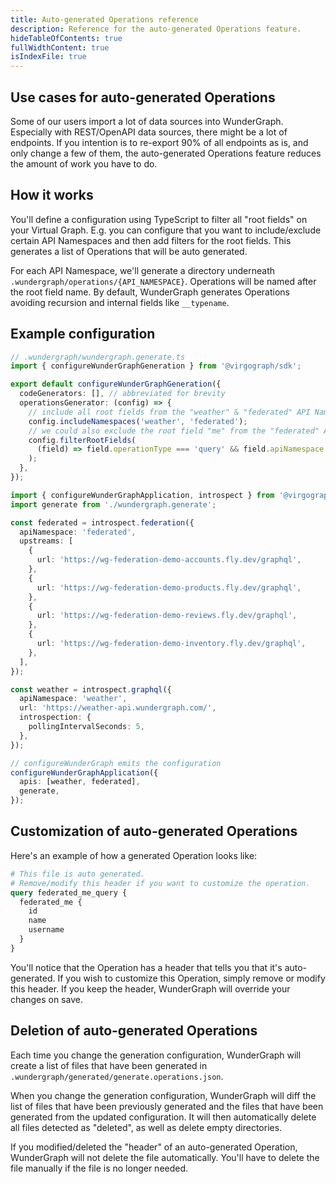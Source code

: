 ```yaml
---
title: Auto-generated Operations reference
description: Reference for the auto-generated Operations feature.
hideTableOfContents: true
fullWidthContent: true
isIndexFile: true
---
```


## Use cases for auto-generated Operations

Some of our users import a lot of data sources into WunderGraph.
Especially with REST/OpenAPI data sources, there might be a lot of endpoints.
If you intention is to re-export 90% of all endpoints as is, and only change a few of them,
the auto-generated Operations feature reduces the amount of work you have to do.

## How it works

You'll define a configuration using TypeScript to filter all "root fields" on your Virtual Graph.
E.g. you can configure that you want to include/exclude certain API Namespaces and then add filters for the root fields.
This generates a list of Operations that will be auto generated.

For each API Namespace, we'll generate a directory underneath `.wundergraph/operations/{API_NAMESPACE}`.
Operations will be named after the root field name.
By default, WunderGraph generates Operations avoiding recursion and internal fields like `__typename`.

## Example configuration

```typescript
// .wundergraph/wundergraph.generate.ts
import { configureWunderGraphGeneration } from '@virgograph/sdk';

export default configureWunderGraphGeneration({
  codeGenerators: [], // abbreviated for brevity
  operationsGenerator: (config) => {
    // include all root fields from the "weather" & "federated" API Namespace
    config.includeNamespaces('weather', 'federated');
    // we could also exclude the root field "me" from the "federated" API Namespace
    config.filterRootFields(
      (field) => field.operationType === 'query' && field.apiNamespace === 'federated' && field.name === 'me'
    );
  },
});
```

```typescript
import { configureWunderGraphApplication, introspect } from '@virgograph/sdk';
import generate from './wundergraph.generate';

const federated = introspect.federation({
  apiNamespace: 'federated',
  upstreams: [
    {
      url: 'https://wg-federation-demo-accounts.fly.dev/graphql',
    },
    {
      url: 'https://wg-federation-demo-products.fly.dev/graphql',
    },
    {
      url: 'https://wg-federation-demo-reviews.fly.dev/graphql',
    },
    {
      url: 'https://wg-federation-demo-inventory.fly.dev/graphql',
    },
  ],
});

const weather = introspect.graphql({
  apiNamespace: 'weather',
  url: 'https://weather-api.wundergraph.com/',
  introspection: {
    pollingIntervalSeconds: 5,
  },
});

// configureWunderGraph emits the configuration
configureWunderGraphApplication({
  apis: [weather, federated],
  generate,
});
```

## Customization of auto-generated Operations

Here's an example of how a generated Operation looks like:

```graphql
# This file is auto generated.
# Remove/modify this header if you want to customize the operation.
query federated_me_query {
  federated_me {
    id
    name
    username
  }
}
```

You'll notice that the Operation has a header that tells you that it's auto-generated.
If you wish to customize this Operation, simply remove or modify this header.
If you keep the header, WunderGraph will override your changes on save.

## Deletion of auto-generated Operations

Each time you change the generation configuration,
WunderGraph will create a list of files that have been generated in `.wundergraph/generated/generate.operations.json`.

When you change the generation configuration,
WunderGraph will diff the list of files that have been previously generated and the files that have been generated from the updated configuration.
It will then automatically delete all files detected as "deleted",
as well as delete empty directories.

If you modified/deleted the "header" of an auto-generated Operation,
WunderGraph will not delete the file automatically.
You'll have to delete the file manually if the file is no longer needed.
